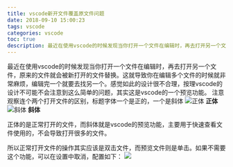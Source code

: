 ```yaml
---
title: vscode新开文件覆盖原文件问题
date: 2018-09-10 15:00:23
tags: vscode
categories: vscode
toc: true
description: 最近在使用vscode的时候发现当你打开一个文件在编辑时，再去打开另一个文件，原来的文件就会被新打开的文件替换。这就导致你在编辑多个文件的时候就非常麻烦，编辑完一个就要去找另一个。感觉如此的设计很不合理，按理vscode的设计不可能不会注意到这么简单的问题，其实这是vscode的一个预览功能。
---
```


最近在使用vscode的时候发现当你打开一个文件在编辑时，再去打开另一个文件，原来的文件就会被新打开的文件替换。这就导致你在编辑多个文件的时候就非常麻烦，编辑完一个就要去找另一个。感觉如此的设计很不合理，按理vscode的设计不可能不会注意到这么简单的问题，其实这是vscode的一个预览功能。
注意观察连个两个打开文件的区别，标题字体一个是正的，一个是斜体
![正体](http://wx2.sinaimg.cn/mw690/99acde33gy1fv4et49bw4j2060033743.jpg)
**正体**
![斜体](http://wx4.sinaimg.cn/mw690/99acde33gy1fv4esyk849j207x04h744.jpg)
**斜体**

正体的是正常打开的文件，而斜体就是vscode的预览功能，主要用于快速查看文件使用的，不会导致打开很多的文件。

所以正常打开文件的操作其实应该是双击文件，而预览文件则是单击。如果不需要这个功能，可以在设置中取消，配置如下：
![](http://wx2.sinaimg.cn/mw690/99acde33gy1fv4et8vwrfj20p00blt9s.jpg)